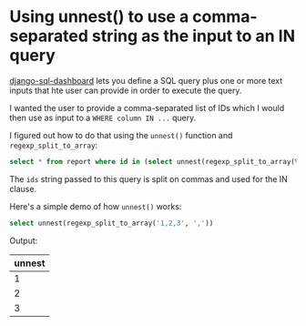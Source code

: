# Using unnest() to use a comma-separated string as the input to an IN query

[django-sql-dashboard](https://github.com/simonw/django-sql-dashboard) lets you define a SQL query plus one or more text inputs that hte user can provide in order to execute the query.

I wanted the user to provide a comma-separated list of IDs which I would then use as input to a `WHERE column IN ...` query.

I figured out how to do that using the `unnest()` function and `regexp_split_to_array`:

```sql
select * from report where id in (select unnest(regexp_split_to_array(%(ids)s, ',')))
```

The `ids` string passed to this query is split on commas and used for the IN clause.

Here's a simple demo of how `unnest()` works:

```sql
select unnest(regexp_split_to_array('1,2,3', ','))
```
Output:

|unnest|
|------|
|1     |
|2     |
|3     |
